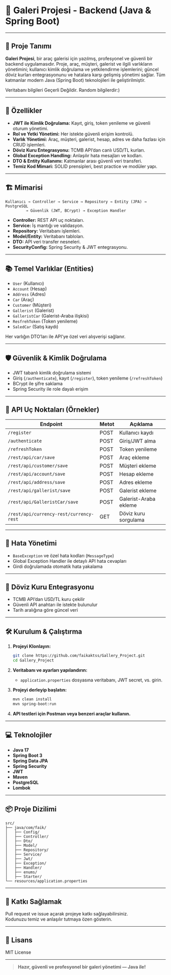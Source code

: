 # 🚗 Galeri Projesi - Backend (Java & Spring Boot)

---

## 🌟 Proje Tanımı

**Galeri Projesi**, bir araç galerisi için yazılmış, profesyonel ve güvenli bir backend uygulamasıdır. Proje, araç, müşteri, galerist ve ilgili varlıkların yönetimini; kullanıcı kimlik doğrulama ve yetkilendirme işlemlerini; güncel döviz kurları entegrasyonunu ve hatalara karşı gelişmiş yönetimi sağlar. Tüm katmanlar modern Java (Spring Boot) teknolojileri ile geliştirilmiştir.

Veritabanı bilgileri Geçerli Değildir. Random bilgilerdir:)

---

## 🎯 Özellikler

- **JWT ile Kimlik Doğrulama:** Kayıt, giriş, token yenileme ve güvenli oturum yönetimi.
- **Rol ve Yetki Yönetimi:** Her istekte güvenli erişim kontrolü.
- **Varlık Yönetimi:** Araç, müşteri, galerist, hesap, adres ve daha fazlası için CRUD işlemleri.
- **Döviz Kuru Entegrasyonu:** TCMB API’dan canlı USD/TL kurları.
- **Global Exception Handling:** Anlaşılır hata mesajları ve kodları.
- **DTO & Entity Kullanımı:** Katmanlar arası güvenli veri transferi.
- **Temiz Kod Mimari:** SOLID prensipleri, best practice ve modüler yapı.

---

## 🏗️ Mimarisi

```
Kullanıcı → Controller → Service → Repository → Entity (JPA) → PostgreSQL
         → Güvenlik (JWT, BCrypt) → Exception Handler
```

- **Controller:** REST API uç noktaları.
- **Service:** İş mantığı ve validasyon.
- **Repository:** Veritabanı işlemleri.
- **Model/Entity:** Veritabanı tabloları.
- **DTO:** API veri transfer nesneleri.
- **SecurityConfig:** Spring Security & JWT entegrasyonu.

---

## 📚 Temel Varlıklar (Entities)

- `User` (Kullanıcı)
- `Account` (Hesap)
- `Address` (Adres)
- `Car` (Araç)
- `Customer` (Müşteri)
- `Gallerist` (Galerist)
- `GalleristCar` (Galerist-Araba ilişkisi)
- `ResfrehToken` (Token yenileme)
- `SaledCar` (Satış kaydı)

Her varlığın DTO’ları ile API’ye özel veri alışverişi sağlanır.

---

## 🛡️ Güvenlik & Kimlik Doğrulama

- JWT tabanlı kimlik doğrulama sistemi
- Giriş (`/authenticate`), kayıt (`/register`), token yenileme (`/refreshToken`)
- BCrypt ile şifre saklama
- Spring Security ile role dayalı erişim

---

## 📲 API Uç Noktaları (Örnekler)

| Endpoint                                    | Metot | Açıklama                   |
|----------------------------------------------|-------|----------------------------|
| `/register`                                 | POST  | Kullanıcı kaydı            |
| `/authenticate`                             | POST  | Giriş/JWT alma             |
| `/refreshToken`                             | POST  | Token yenileme             |
| `/rest/api/car/save`                        | POST  | Araç ekleme                |
| `/rest/api/customer/save`                   | POST  | Müşteri ekleme             |
| `/rest/api/account/save`                    | POST  | Hesap ekleme               |
| `/rest/api/address/save`                    | POST  | Adres ekleme               |
| `/rest/api/gallerist/save`                  | POST  | Galerist ekleme            |
| `/rest/api/GalleristCar/save`               | POST  | Galerist-Araba ekleme      |
| `/rest/api/currency-rest/currency-rest`     | GET   | Döviz kuru sorgulama       |

---

## 🛑 Hata Yönetimi

- `BaseException` ve özel hata kodları (`MessageType`)
- Global Exception Handler ile detaylı API hata cevapları
- Girdi doğrulamada otomatik hata yakalama

---

## 💱 Döviz Kuru Entegrasyonu

- TCMB API’dan USD/TL kuru çekilir
- Güvenli API anahtarı ile istekte bulunulur
- Tarih aralığına göre güncel veri

---

## 🛠️ Kurulum & Çalıştırma

1. **Projeyi Klonlayın:**
   ```bash
   git clone https://github.com/faikaktss/Gallery_Project.git
   cd Gallery_Project
   ```

2. **Veritabanı ve ayarları yapılandırın:**
   - `application.properties` dosyasına veritabanı, JWT secret, vs. girin.

3. **Projeyi derleyip başlatın:**
   ```bash
   mvn clean install
   mvn spring-boot:run
   ```

4. **API testleri için Postman veya benzeri araçlar kullanın.**

---

## 💻 Teknolojiler

- **Java 17**
- **Spring Boot 3**
- **Spring Data JPA**
- **Spring Security**
- **JWT**
- **Maven**
- **PostgreSQL**
- **Lombok**

---

## 📦 Proje Dizilimi

```
src/
├── java/com/faik/
│   ├── Config/
│   ├── Controller/
│   ├── Dto/
│   ├── Model/
│   ├── Repository/
│   ├── Service/
│   ├── Jwt/
│   ├── Exception/
│   ├── Handler/
│   ├── enums/
│   ├── Starter/
└── resources/application.properties
```

---

## 🤝 Katkı Sağlamak

Pull request ve issue açarak projeye katkı sağlayabilirsiniz.  
Kodunuzu temiz ve anlaşılır tutmaya özen gösterin.

---

## 📄 Lisans

MIT License

---

> **Hazır, güvenli ve profesyonel bir galeri yönetimi — Java ile!**
